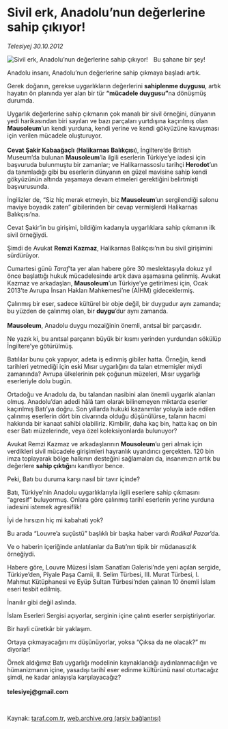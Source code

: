 # Sivil erk, Anadolu’nun değerlerine sahip çıkıyor! 

*Telesiyej 30.10.2012*

<div class="yazi"><img align="left" alt="Sivil erk, Anadolu’nun değerlerine sahip çıkıyor! " border="0" src="http://www.taraf.com.tr/fotoraflar/makaleler/sivil-erk-anadolu-nun-degerlerine-sahip-cikiyor_8544_orijinal.jpg" style="border-right-width:10px; border-color:#FFFFFF"/><p>Bu şahane bir şey!</p>
<p>Anadolu insanı, Anadolu’nun değerlerine sahip çıkmaya başladı artık.</p>
<p>Gerek doğanın, gerekse uygarlıkların değerlerini <b>sahiplenme duygusu</b>, artık hayatın ön planında yer alan bir tür <b>“mücadele duygusu”</b>na dönüşmüş durumda. </p>
<p>Uygarlık değerlerine sahip çıkmanın çok manalı bir sivil örneğini, dünyanın yedi harikasından biri sayılan ve bazı parçaları yurtdışına kaçırılmış olan <b>Mausoleum</b>’un kendi yurduna, kendi yerine ve kendi gökyüzüne kavuşması için verilen mücadele oluşturuyor.<br/><br/><b>Cevat Şakir Kabaağaçlı</b> (<b>Halikarnas Balıkçısı</b>), İngiltere’de British Museum’da bulunan <b>Mausoleum</b>’la ilgili eserlerin Türkiye’ye iadesi için başvuruda bulunmuştu bir zamanlar; ve Halikarnassoslu tarihçi <b>Herodot</b>’un da tanımladığı gibi bu eserlerin dünyanın en güzel mavisine sahip kendi gökyüzünün altında yaşamaya devam etmeleri gerektiğini belirtmişti başvurusunda.</p>
<p>İngilizler de, “Siz hiç merak etmeyin, biz <b>Mausoleum</b>’un sergilendiği salonu maviye boyadık zaten” gibilerinden bir cevap vermişlerdi Halikarnas Balıkçısı’na.</p>
<p>Cevat Şakir’in bu girişimi, bildiğim kadarıyla uygarlıklara sahip çıkmanın ilk sivil örneğiydi.</p>
<p>Şimdi de Avukat <b>Remzi Kazmaz</b>, Halikarnas Balıkçısı’nın bu sivil girişimini sürdürüyor. </p>
<p>Cumartesi günü <i>Taraf</i>’ta yer alan habere göre 30 meslektaşıyla dokuz yıl önce başlattığı hukuk mücadelesinde artık dava aşamasına gelinmiş. Avukat Kazmaz ve arkadaşları, <b>Mausoleum</b>’un Türkiye’ye getirilmesi için, Ocak 2013’te Avrupa İnsan Hakları Mahkemesi’ne (AİHM) gideceklermiş. </p>
<p>Çalınmış bir eser, sadece kültürel bir obje değil, bir duygudur aynı zamanda; bu yüzden de çalınmış olan, bir <b>duygu</b>’dur aynı zamanda.<br/><br/><b>Mausoleum</b>, Anadolu duygu mozaiğinin önemli, anıtsal bir parçasıdır.</p>
<p>Ne yazık ki, bu anıtsal parçanın büyük bir kısmı yerinden yurdundan sökülüp İngiltere’ye götürülmüş.</p>
<p>Batılılar bunu çok yapıyor, adeta iş edinmiş gibiler hatta. Örneğin, kendi tarihleri yetmediği için eski Mısır uygarlığını da talan etmemişler miydi zamanında? Avrupa ülkelerinin pek çoğunun müzeleri, Mısır uygarlığı eserleriyle dolu bugün. </p>
<p>Ortadoğu ve Anadolu da, bu talandan nasibini alan önemli uygarlık alanları olmuş. Anadolu’dan adedi hâlâ tam olarak bilinemeyen miktarda eserler kaçırılmış Batı’ya doğru. Son yıllarda hukuki kazanımlar yoluyla iade edilen çalınmış eserlerin dört bin civarında olduğu düşünülürse, talanın hacmi hakkında bir kanaat sahibi olabiliriz. Kimbilir, daha kaç bin, hatta kaç on bin eser Batı müzelerinde, veya özel koleksiyonlarda bulunuyor?</p>
<p>Avukat Remzi Kazmaz ve arkadaşlarının <b>Mousoleum</b>’u geri almak için verdikleri sivil mücadele girişimleri hayranlık uyandırıcı gerçekten. 120 bin imza toplayarak bölge halkının desteğini sağlamaları da, insanımızın artık bu değerlere <b>sahip çıktığı</b>nı kanıtlıyor bence.</p>
<p>Peki, Batı bu duruma karşı nasıl bir tavır içinde?</p>
<p>Batı, Türkiye’nin Anadolu uygarlıklarıyla ilgili eserlere sahip çıkmasını “agresif” buluyormuş. Onlara göre çalınmış tarihî eserlerin yerine yurduna iadesini istemek agresiflik! </p>
<p>İyi de hırsızın hiç mi kabahati yok?</p>
<p>Bu arada “Louvre’a suçüstü” başlıklı bir başka haber vardı <i>Radikal Pazar</i>’da.</p>
<p>Ve o haberin içeriğinde anlatılanlar da Batı’nın tipik bir müdanasızlık örneğiydi. </p>
<p>Habere göre, Louvre Müzesi İslam Sanatları Galerisi’nde yeni açılan sergide, Türkiye’den, Piyale Paşa Camii, II. Selim Türbesi, III. Murat Türbesi, I. Mahmut Kütüphanesi ve Eyüp Sultan Türbesi’nden çalınan 10 önemli İslam eseri tesbit edilmiş.</p>
<p>İnanılır gibi değil aslında.</p>
<p>İslam Eserleri Sergisi açıyorlar, serginin içine çalıntı eserler serpiştiriyorlar.</p>
<p>Bir hayli cüretkâr bir yaklaşım.</p>
<p>Ortaya çıkmayacağını mı düşünüyorlar, yoksa “Çıksa da ne olacak?” mı diyorlar!</p>
<p>Örnek aldığımız Batı uygarlığı modelinin kaynaklandığı aydınlanmacılığın ve hümanizmanın içine, yasadışı tarihî eser edinme kültürünü nasıl oturtacağız şimdi, ne kadar anlayışla karşılayacağız?<br/><br/><b>telesiyej@gmail.com</b></p>
<p> </p>
</div>

Kaynak: [taraf.com.tr](http://www.taraf.com.tr/telesiyej/makale-sivil-erk-anadolu-nun-degerlerine-sahip-cikiyor.htm), [web.archive.org (arşiv bağlantısı)](http://web.archive.org/web/20131107084639/http://www.taraf.com.tr/telesiyej/makale-sivil-erk-anadolu-nun-degerlerine-sahip-cikiyor.htm)

